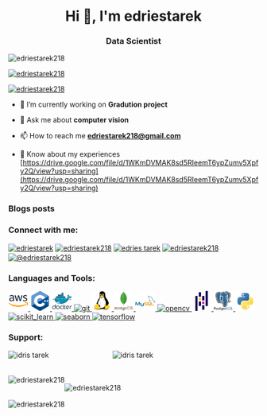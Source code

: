 <h1 align="center">Hi 👋, I'm edriestarek</h1>
<h3 align="center">Data Scientist</h3>

<p align="left"> <img src="https://komarev.com/ghpvc/?username=edriestarek218&label=Profile%20views&color=0e75b6&style=flat" alt="edriestarek218" /> </p>

<p align="left"> <a href="https://github.com/ryo-ma/github-profile-trophy"><img src="https://github-profile-trophy.vercel.app/?username=edriestarek218" alt="edriestarek218" /></a> </p>

<p align="left"> <a href="https://twitter.com/edriestarek218" target="blank"><img src="https://img.shields.io/twitter/follow/edriestarek218?logo=twitter&style=for-the-badge" alt="edriestarek218" /></a> </p>

- 🔭 I’m currently working on **Gradution project**

- 💬 Ask me about **computer vision**

- 📫 How to reach me **edriestarek218@gmail.com**

- 📄 Know about my experiences [https://drive.google.com/file/d/1WKmDVMAK8sd5RIeemT6ypZumv5Xpfy2Q/view?usp=sharing](https://drive.google.com/file/d/1WKmDVMAK8sd5RIeemT6ypZumv5Xpfy2Q/view?usp=sharing)

### Blogs posts
<!-- BLOG-POST-LIST:START -->
<!-- BLOG-POST-LIST:END -->

<h3 align="left">Connect with me:</h3>
<p align="left">
<a href="https://dev.to/edriestarek" target="blank"><img align="center" src="https://raw.githubusercontent.com/rahuldkjain/github-profile-readme-generator/master/src/images/icons/Social/devto.svg" alt="edriestarek" height="30" width="40" /></a>
<a href="https://twitter.com/edriestarek218" target="blank"><img align="center" src="https://raw.githubusercontent.com/rahuldkjain/github-profile-readme-generator/master/src/images/icons/Social/twitter.svg" alt="edriestarek218" height="30" width="40" /></a>
<a href="https://linkedin.com/in/edries tarek" target="blank"><img align="center" src="https://raw.githubusercontent.com/rahuldkjain/github-profile-readme-generator/master/src/images/icons/Social/linked-in-alt.svg" alt="edries tarek" height="30" width="40" /></a>
<a href="https://kaggle.com/edriestarek218" target="blank"><img align="center" src="https://raw.githubusercontent.com/rahuldkjain/github-profile-readme-generator/master/src/images/icons/Social/kaggle.svg" alt="edriestarek218" height="30" width="40" /></a>
<a href="https://medium.com/@edriestarek218" target="blank"><img align="center" src="https://raw.githubusercontent.com/rahuldkjain/github-profile-readme-generator/master/src/images/icons/Social/medium.svg" alt="@edriestarek218" height="30" width="40" /></a>
</p>

<h3 align="left">Languages and Tools:</h3>
<p align="left"> <a href="https://aws.amazon.com" target="_blank" rel="noreferrer"> <img src="https://raw.githubusercontent.com/devicons/devicon/master/icons/amazonwebservices/amazonwebservices-original-wordmark.svg" alt="aws" width="40" height="40"/> </a> <a href="https://www.w3schools.com/cpp/" target="_blank" rel="noreferrer"> <img src="https://raw.githubusercontent.com/devicons/devicon/master/icons/cplusplus/cplusplus-original.svg" alt="cplusplus" width="40" height="40"/> </a> <a href="https://www.docker.com/" target="_blank" rel="noreferrer"> <img src="https://raw.githubusercontent.com/devicons/devicon/master/icons/docker/docker-original-wordmark.svg" alt="docker" width="40" height="40"/> </a> <a href="https://git-scm.com/" target="_blank" rel="noreferrer"> <img src="https://www.vectorlogo.zone/logos/git-scm/git-scm-icon.svg" alt="git" width="40" height="40"/> </a> <a href="https://www.linux.org/" target="_blank" rel="noreferrer"> <img src="https://raw.githubusercontent.com/devicons/devicon/master/icons/linux/linux-original.svg" alt="linux" width="40" height="40"/> </a> <a href="https://www.mongodb.com/" target="_blank" rel="noreferrer"> <img src="https://raw.githubusercontent.com/devicons/devicon/master/icons/mongodb/mongodb-original-wordmark.svg" alt="mongodb" width="40" height="40"/> </a> <a href="https://www.mysql.com/" target="_blank" rel="noreferrer"> <img src="https://raw.githubusercontent.com/devicons/devicon/master/icons/mysql/mysql-original-wordmark.svg" alt="mysql" width="40" height="40"/> </a> <a href="https://opencv.org/" target="_blank" rel="noreferrer"> <img src="https://www.vectorlogo.zone/logos/opencv/opencv-icon.svg" alt="opencv" width="40" height="40"/> </a> <a href="https://pandas.pydata.org/" target="_blank" rel="noreferrer"> <img src="https://raw.githubusercontent.com/devicons/devicon/2ae2a900d2f041da66e950e4d48052658d850630/icons/pandas/pandas-original.svg" alt="pandas" width="40" height="40"/> </a> <a href="https://www.postgresql.org" target="_blank" rel="noreferrer"> <img src="https://raw.githubusercontent.com/devicons/devicon/master/icons/postgresql/postgresql-original-wordmark.svg" alt="postgresql" width="40" height="40"/> </a> <a href="https://www.python.org" target="_blank" rel="noreferrer"> <img src="https://raw.githubusercontent.com/devicons/devicon/master/icons/python/python-original.svg" alt="python" width="40" height="40"/> </a> <a href="https://scikit-learn.org/" target="_blank" rel="noreferrer"> <img src="https://upload.wikimedia.org/wikipedia/commons/0/05/Scikit_learn_logo_small.svg" alt="scikit_learn" width="40" height="40"/> </a> <a href="https://seaborn.pydata.org/" target="_blank" rel="noreferrer"> <img src="https://seaborn.pydata.org/_images/logo-mark-lightbg.svg" alt="seaborn" width="40" height="40"/> </a> <a href="https://www.tensorflow.org" target="_blank" rel="noreferrer"> <img src="https://www.vectorlogo.zone/logos/tensorflow/tensorflow-icon.svg" alt="tensorflow" width="40" height="40"/> </a> </p>

<h3 align="left">Support:</h3>
<p><a href="https://www.buymeacoffee.com/idris tarek"> <img align="left" src="https://cdn.buymeacoffee.com/buttons/v2/default-yellow.png" height="50" width="210" alt="idris tarek" /></a><a href="https://ko-fi.com/idris tarek"> <img align="left" src="https://cdn.ko-fi.com/cdn/kofi3.png?v=3" height="50" width="210" alt="idris tarek" /></a></p><br><br>

<p><img align="left" src="https://github-readme-stats.vercel.app/api/top-langs?username=edriestarek218&show_icons=true&locale=en&layout=compact" alt="edriestarek218" /></p>

<p>&nbsp;<img align="center" src="https://github-readme-stats.vercel.app/api?username=edriestarek218&show_icons=true&locale=en" alt="edriestarek218" /></p>

<p><img align="center" src="https://github-readme-streak-stats.herokuapp.com/?user=edriestarek218&" alt="edriestarek218" /></p>
